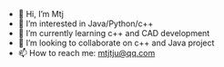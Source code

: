 - 👋 Hi, I’m Mtj
- 👀 I’m interested in Java/Python/c++
- 🌱 I’m currently learning c++ and CAD development
- 💞️ I’m looking to collaborate on c++ and Java project
- 📫 How to reach me: mtjtju@qq.com

<!---
mtjtju/mtjtju is a ✨ special ✨ repository because its `README.md` (this file) appears on your GitHub profile.
You can click the Preview link to take a look at your changes.
--->
